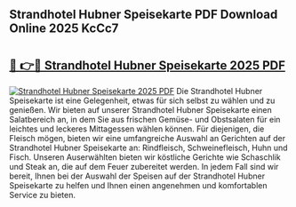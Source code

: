 ## Strandhotel Hubner Speisekarte PDF Download Online 2025 KcCc7

# <h2><a href="http://gc9l62a.nevu.top/?p=Strandhotel+Hubner+Speisekarte">🔗 👉🔴 Strandhotel Hubner Speisekarte 2025 PDF</a></h2>

[![Strandhotel Hubner Speisekarte 2025 PDF](https://i.imgur.com/dBaPXMq.png)](http://gc9l62a.nevu.top/?p=Strandhotel+Hubner+Speisekarte)
Die Strandhotel Hubner Speisekarte ist eine Gelegenheit, etwas für sich selbst zu wählen und zu genießen. Wir bieten auf unserer Strandhotel Hubner Speisekarte einen Salatbereich an, in dem Sie aus frischen Gemüse- und Obstsalaten für ein leichtes und leckeres Mittagessen wählen können. Für diejenigen, die Fleisch mögen, bieten wir eine umfangreiche Auswahl an Gerichten auf der Strandhotel Hubner Speisekarte an: Rindfleisch, Schweinefleisch, Huhn und Fisch. Unseren Auserwählten bieten wir köstliche Gerichte wie Schaschlik und Steak an, die auf dem Feuer zubereitet werden. In jedem Fall sind wir bereit, Ihnen bei der Auswahl der Speisen auf der Strandhotel Hubner Speisekarte zu helfen und Ihnen einen angenehmen und komfortablen Service zu bieten.
